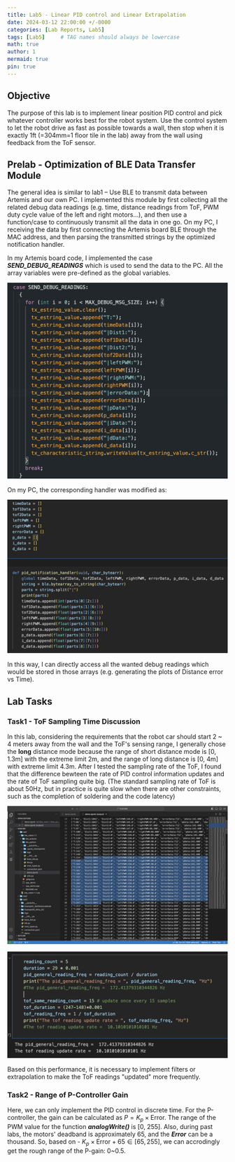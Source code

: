 ```yaml
---
title: Lab5 - Linear PID control and Linear Extrapolation
date: 2024-03-12 22:00:00 +/-0000
categories: [Lab Reports, Lab5]
tags: [Lab5]     # TAG names should always be lowercase
math: true
author: 1
mermaid: true
pin: true
---
```


## Objective

The purpose of this lab is to implement linear position PID control and pick whatever controller works best for the robot system. Use the control system to let the robot drive as fast as possible towards a wall, then stop when it is exactly 1ft (=304mm=1 floor tile in the lab) away from the wall using feedback from the ToF sensor.

## Prelab - Optimization of BLE Data Transfer Module

The general idea is similar to lab1 – Use BLE to transmit data between Artemis and our own PC. I implemented this module by first collecting all the related debug data readings (e.g. time, distance readings from ToF, PWM duty cycle value of the left and right motors...), and then use a function/case to continuously transmit all the data in one go. On my PC, I receiving the data by first connecting the Artemis board BLE through the MAC address, and then parsing the transmitted strings by the optimized notification handler.

In my Artemis board code, I implemented the case ***SEND_DEBUG_READINGS*** which is used to send the data to the PC. All the array variables were pre-defined as the global variables.

![debug_reading_case_code](/assets/images/lab5/debug_reading_case_code.png "debug_reading_case_code")

On my PC, the corresponding handler was modified as:

![handler_code](/assets/images/lab5/handler_code.png "handler_code")

In this way, I can directly access all the wanted debug readings which would be stored in those arrays (e.g. generating the plots of Distance error vs Time).

## Lab Tasks

### Task1 - ToF Sampling Time Discussion

In this lab, considering the requirements that the robot car should start 2 ~ 4 meters away from the wall and the ToF's sensing range, I generally chose the **long** distance mode because the range of short distance mode is [0, 1.3m] with the extreme limit 2m, and the range of long distance is [0, 4m] with extreme limit 4.3m. After I tested the sampling rate of the ToF, I found that the difference bewteen the rate of PID control information updates and the rate of ToF sampling quite big. (The standard sampling rate of ToF is about 50Hz, but in practice is quite slow when there are other constraints, such as the completion of soldering and the code latency)

![tof_update_rate](/assets/images/lab5/tof_update_rate.png "tof_update_rate")

![sample_rate_compare](/assets/images/lab5/sample_rate_compare.png "sample_rate_compare")

Based on this performance, it is necessary to implement filters or extrapolation to make the ToF readings "updated" more frequently.

### Task2 - Range of P-Controller Gain

Here, we can only implement the PID control in discrete time. For the P-controller, the gain can be calculated as $P = K_p \times \text{Error}$. The range of the PWM value for the function ***analogWrite()*** is [0, 255]. Also, during past labs, the motors' deadband is approximately 65, and the ***Error*** can be a thousand. So, based on - $K_p \times \text{Error} + 65 \in [65, 255]$, we can accrodingly get the rough range of the P-gain: 0~0.5.

